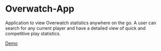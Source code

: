 # Overwatch-App

Application to view Overwatch statistics anywhere on the go. A user can search for any current player and have a detailed view of quick and competitive play statistics.

[Demo](https://youtu.be/Sz_BHw_D_AM)
